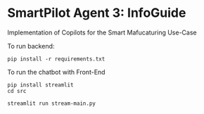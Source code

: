 # SmartPilot Agent 3: InfoGuide
Implementation of Copilots for the Smart Mafucaturing Use-Case

To run backend:
```
pip install -r requirements.txt
```

To run the chatbot with Front-End

```
pip install streamlit
cd src

streamlit run stream-main.py
```